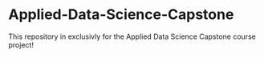 # Applied-Data-Science-Capstone
This repository in exclusivly for the Applied Data Science Capstone course project!
